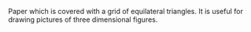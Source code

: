 Paper which is covered with a grid of equilateral triangles. It is
useful for drawing pictures of three dimensional figures.
